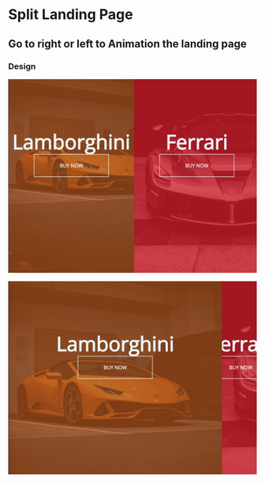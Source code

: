 # Split Landing Page


## Go to right or left to Animation the landing page


### Design
![enter image description here](https://raw.githubusercontent.com/SoftJavascript/Split_Landing_Page/main/readmePic/1.png)

![enter image description here](https://raw.githubusercontent.com/SoftJavascript/Split_Landing_Page/main/readmePic/2.png)
